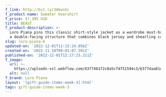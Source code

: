 ```yaml
---
f_link: http://bit.ly/3AkwnSc
f_product-name: Sweater Overshirt
f_price: $7,395 USD
title: BEAST
f_product-description: >-
  Loro Piana pins this classic shirt-style jacket as a wardrobe must-have, with
  a double-facing structure that combines black jersey and shearling cashmere.
slug: loro-piana-6
updated-on: '2022-12-01T12:15:24.056Z'
created-on: '2022-11-18T09:01:07.391Z'
published-on: '2022-12-01T12:17:23.211Z'
f_image:
  url: >-
    https://uploads-ssl.webflow.com/6377481f2c8a5cf4f51594c3/63774aa81d771a7dd5b516d2_01_FAL8689_W000.png
  alt: null
f_brand: Loro Piana
layout: '[gift-guide-items-week-3].html'
tags: gift-guide-items-week-3
---
```



